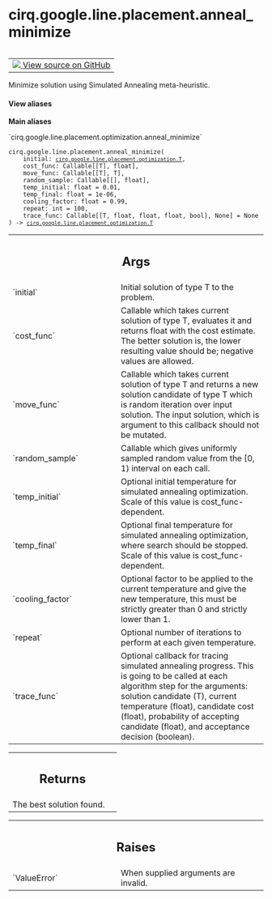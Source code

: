 <div itemscope itemtype="http://developers.google.com/ReferenceObject">
<meta itemprop="name" content="cirq.google.line.placement.anneal_minimize" />
<meta itemprop="path" content="Stable" />
</div>

# cirq.google.line.placement.anneal_minimize

<!-- Insert buttons and diff -->

<table class="tfo-notebook-buttons tfo-api" align="left">

<td>
  <a target="_blank" href="https://github.com/quantumlib/cirq/tree/master/cirq/google/line/placement/optimization.py">
    <img src="https://www.tensorflow.org/images/GitHub-Mark-32px.png" />
    View source on GitHub
  </a>
</td>
</table>



Minimize solution using Simulated Annealing meta-heuristic.

<section class="expandable">
  <h4 class="showalways">View aliases</h4>
  <p>
<b>Main aliases</b>
<p>`cirq.google.line.placement.optimization.anneal_minimize`</p>
</p>
</section>

<pre class="devsite-click-to-copy prettyprint lang-py tfo-signature-link">
<code>cirq.google.line.placement.anneal_minimize(
    initial: <a href="../../../../cirq/google/line/placement/optimization/T.md"><code>cirq.google.line.placement.optimization.T</code></a>,
    cost_func: Callable[[T], float],
    move_func: Callable[[T], T],
    random_sample: Callable[[], float],
    temp_initial: float = 0.01,
    temp_final: float = 1e-06,
    cooling_factor: float = 0.99,
    repeat: int = 100,
    trace_func: Callable[[T, float, float, float, bool], None] = None
) -> <a href="../../../../cirq/google/line/placement/optimization/T.md"><code>cirq.google.line.placement.optimization.T</code></a>
</code></pre>



<!-- Placeholder for "Used in" -->


<!-- Tabular view -->
 <table class="responsive fixed orange">
<colgroup><col width="214px"><col></colgroup>
<tr><th colspan="2"><h2 class="add-link">Args</h2></th></tr>

<tr>
<td>
`initial`
</td>
<td>
Initial solution of type T to the problem.
</td>
</tr><tr>
<td>
`cost_func`
</td>
<td>
Callable which takes current solution of type T, evaluates it
and returns float with the cost estimate. The better solution is,
the lower resulting value should be; negative values are allowed.
</td>
</tr><tr>
<td>
`move_func`
</td>
<td>
Callable which takes current solution of type T and returns a
new solution candidate of type T which is random iteration over
input solution. The input solution, which is argument to this
callback should not be mutated.
</td>
</tr><tr>
<td>
`random_sample`
</td>
<td>
Callable which gives uniformly sampled random value from
the [0, 1) interval on each call.
</td>
</tr><tr>
<td>
`temp_initial`
</td>
<td>
Optional initial temperature for simulated annealing
optimization. Scale of this value is cost_func-dependent.
</td>
</tr><tr>
<td>
`temp_final`
</td>
<td>
Optional final temperature for simulated annealing
optimization, where search should be stopped. Scale of this value is
cost_func-dependent.
</td>
</tr><tr>
<td>
`cooling_factor`
</td>
<td>
Optional factor to be applied to the current temperature
and give the new temperature, this must be strictly greater than 0
and strictly lower than 1.
</td>
</tr><tr>
<td>
`repeat`
</td>
<td>
Optional number of iterations to perform at each given
temperature.
</td>
</tr><tr>
<td>
`trace_func`
</td>
<td>
Optional callback for tracing simulated annealing progress.
This is going to be called at each algorithm step for the arguments:
solution candidate (T), current temperature (float), candidate cost
(float), probability of accepting candidate (float), and acceptance
decision (boolean).
</td>
</tr>
</table>



<!-- Tabular view -->
 <table class="responsive fixed orange">
<colgroup><col width="214px"><col></colgroup>
<tr><th colspan="2"><h2 class="add-link">Returns</h2></th></tr>
<tr class="alt">
<td colspan="2">
The best solution found.
</td>
</tr>

</table>



<!-- Tabular view -->
 <table class="responsive fixed orange">
<colgroup><col width="214px"><col></colgroup>
<tr><th colspan="2"><h2 class="add-link">Raises</h2></th></tr>

<tr>
<td>
`ValueError`
</td>
<td>
When supplied arguments are invalid.
</td>
</tr>
</table>

